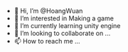- 👋 Hi, I’m @HoangWuan
- 👀 I’m interested in Making a game
- 🌱 I’m currently learning unity engine
- 💞️ I’m looking to collaborate on ...
- 📫 How to reach me ...

<!---
HoangWuan/HoangWuan is a ✨ special ✨ repository because its `README.md` (this file) appears on your GitHub profile.
You can click the Preview link to take a look at your changes.
--->
